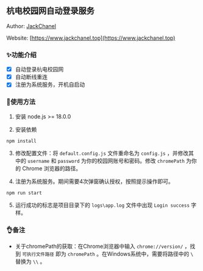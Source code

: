 ## 杭电校园网自动登录服务

<!-- 作者信息 -->

Author: [JackChanel](https://github.com/JackChanel)

Website: [https://www.jackchanel.top](https://www.jackchanel.top)


### ✨功能介绍

- [x] 自动登录杭电校园网
- [x] 自动断线重连
- [x] 注册为系统服务，开机自启动
  
### 👏使用方法

1. 安装 node.js >= 18.0.0

2. 安装依赖
```shell
npm install
```
3. 修改配置文件：将 `default.config.js` 文件重命名为 `config.js` ，并修改其中的 `username` 和 `password` 为你的校园网账号和密码。修改 `chromePath` 为你的 Chrome 浏览器的路径。

4. 注册为系统服务。期间需要4次弹窗确认授权，按照提示操作即可。
```shell
npm run start
```
5. 运行成功的标志是项目目录下的 `logs\app.log` 文件中出现 `Login success` 字样。

### 👌备注

- 关于chromePath的获取：在Chrome浏览器中输入 `chrome://version/` ，找到 `可执行文件路径` 即为 `chromePath` 。在Windows系统中，需要将路径中的 `\` 替换为 `\\` 。





